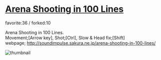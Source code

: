 # [Arena Shooting in 100 Lines](http://fl.corge.net/c/6xT3)

favorite:36 / forked:10

Arena Shooting in 100 Lines.  
Movement;[Arrow key], Shot;[Ctrl], Slow & Head fix;[Shift]  
webpage; http://soundimpulse.sakura.ne.jp/arena-shooting-in-100-lines/

![thumbnail](./thumbnail.jpg)
